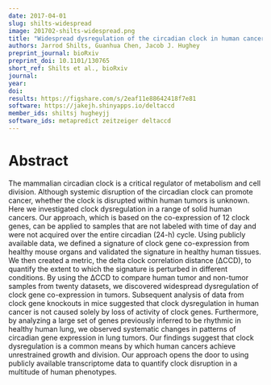 ```yaml
---
date: 2017-04-01
slug: shilts-widespread
image: 201702-shilts-widespread.png
title: "Widespread dysregulation of the circadian clock in human cancer"
authors: Jarrod Shilts, Guanhua Chen, Jacob J. Hughey
preprint_journal: bioRxiv
preprint_doi: 10.1101/130765
short_ref: Shilts et al., bioRxiv
journal: 
year: 
doi: 
results: https://figshare.com/s/2eaf11e88642418f7e81
software: https://jakejh.shinyapps.io/deltaccd
member_ids: shiltsj hugheyjj
software_ids: metapredict zeitzeiger deltaccd
---
```


# Abstract

The mammalian circadian clock is a critical regulator of metabolism and cell division. Although systemic disruption of the circadian clock can promote cancer, whether the clock is disrupted within human tumors is unknown. Here we investigated clock dysregulation in a range of solid human cancers. Our approach, which is based on the co-expression of 12 clock genes, can be applied to samples that are not labeled with time of day and were not acquired over the entire circadian (24-h) cycle. Using publicly available data, we defined a signature of clock gene co-expression from healthy mouse organs and validated the signature in healthy human tissues. We then created a metric, the delta clock correlation distance (ΔCCD), to quantify the extent to which the signature is perturbed in different conditions. By using the ΔCCD to compare human tumor and non-tumor samples from twenty datasets, we discovered widespread dysregulation of clock gene co-expression in tumors. Subsequent analysis of data from clock gene knockouts in mice suggested that clock dysregulation in human cancer is not caused solely by loss of activity of clock genes. Furthermore, by analyzing a large set of genes previously inferred to be rhythmic in healthy human lung, we observed systematic changes in patterns of circadian gene expression in lung tumors. Our findings suggest that clock dysregulation is a common means by which human cancers achieve unrestrained growth and division. Our approach opens the door to using publicly available transcriptome data to quantify clock disruption in a multitude of human phenotypes.
